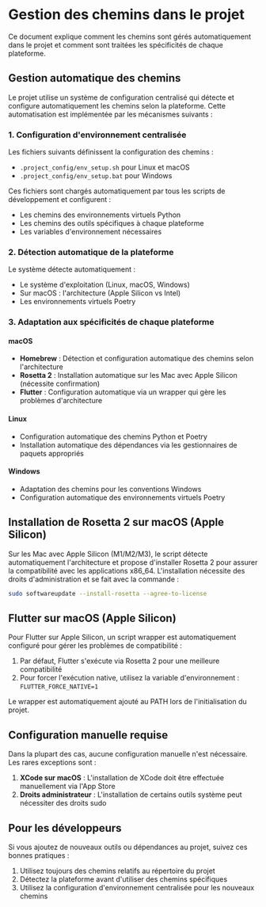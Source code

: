 <!--
RÉFÉRENCES CROISÉES:
- Ce fichier ne semble pas être référencé explicitement dans d'autres fichiers du projet
-->

# Gestion des chemins dans le projet

Ce document explique comment les chemins sont gérés automatiquement dans le projet et comment sont traitées les spécificités de chaque plateforme.

## Gestion automatique des chemins

Le projet utilise un système de configuration centralisé qui détecte et configure automatiquement les chemins selon la plateforme. Cette automatisation est implémentée par les mécanismes suivants :

### 1. Configuration d'environnement centralisée

Les fichiers suivants définissent la configuration des chemins :

- `.project_config/env_setup.sh` pour Linux et macOS
- `.project_config/env_setup.bat` pour Windows

Ces fichiers sont chargés automatiquement par tous les scripts de développement et configurent :

- Les chemins des environnements virtuels Python
- Les chemins des outils spécifiques à chaque plateforme
- Les variables d'environnement nécessaires

### 2. Détection automatique de la plateforme

Le système détecte automatiquement :

- Le système d'exploitation (Linux, macOS, Windows)
- Sur macOS : l'architecture (Apple Silicon vs Intel)
- Les environnements virtuels Poetry

### 3. Adaptation aux spécificités de chaque plateforme

#### macOS

- **Homebrew** : Détection et configuration automatique des chemins selon l'architecture
- **Rosetta 2** : Installation automatique sur les Mac avec Apple Silicon (nécessite confirmation)
- **Flutter** : Configuration automatique via un wrapper qui gère les problèmes d'architecture

#### Linux

- Configuration automatique des chemins Python et Poetry
- Installation automatique des dépendances via les gestionnaires de paquets appropriés

#### Windows

- Adaptation des chemins pour les conventions Windows
- Configuration automatique des environnements virtuels Poetry

## Installation de Rosetta 2 sur macOS (Apple Silicon)

Sur les Mac avec Apple Silicon (M1/M2/M3), le script détecte automatiquement l'architecture et propose d'installer Rosetta 2 pour assurer la compatibilité avec les applications x86_64. L'installation nécessite des droits d'administration et se fait avec la commande :

```bash
sudo softwareupdate --install-rosetta --agree-to-license
```

## Flutter sur macOS (Apple Silicon)

Pour Flutter sur Apple Silicon, un script wrapper est automatiquement configuré pour gérer les problèmes de compatibilité :

1. Par défaut, Flutter s'exécute via Rosetta 2 pour une meilleure compatibilité
2. Pour forcer l'exécution native, utilisez la variable d'environnement : `FLUTTER_FORCE_NATIVE=1`

Le wrapper est automatiquement ajouté au PATH lors de l'initialisation du projet.

## Configuration manuelle requise

Dans la plupart des cas, aucune configuration manuelle n'est nécessaire. Les rares exceptions sont :

1. **XCode sur macOS** : L'installation de XCode doit être effectuée manuellement via l'App Store
2. **Droits administrateur** : L'installation de certains outils système peut nécessiter des droits sudo

## Pour les développeurs

Si vous ajoutez de nouveaux outils ou dépendances au projet, suivez ces bonnes pratiques :

1. Utilisez toujours des chemins relatifs au répertoire du projet
2. Détectez la plateforme avant d'utiliser des chemins spécifiques
3. Utilisez la configuration d'environnement centralisée pour les nouveaux chemins
